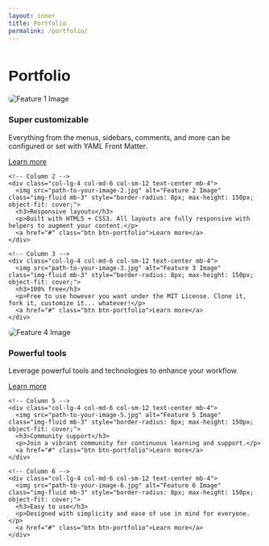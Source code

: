 ```yaml
---
layout: inner
title: Portfolio
permalink: /portfolio/
---
```


<div class="container" style="margin-top: 50px;">

  <!-- Title Section -->
  <div class="row justify-content-center">
    <div class="col-12 text-center">
      <div style="font-size:30px; font-family: 'Source Sans 3', sans-serif; font-weight: bold; margin-bottom: 20px;">
        Portfolio
      </div>
    </div>
  </div>
</div>

  <!-- Portfolio Items -->
  <div class="row justify-content-between">
    <!-- Column 1 -->
    <div class="col-lg-4 col-md-6 col-sm-12 text-center mb-4">
      <img src="path-to-your-image-1.jpg" alt="Feature 1 Image" class="img-fluid mb-3" style="border-radius: 8px; max-height: 150px; object-fit: cover;">
      <h3>Super customizable</h3>
      <p>Everything from the menus, sidebars, comments, and more can be configured or set with YAML Front Matter.</p>
      <a href="#" class="btn btn-portfolio">Learn more</a>
    </div>

    <!-- Column 2 -->
    <div class="col-lg-4 col-md-6 col-sm-12 text-center mb-4">
      <img src="path-to-your-image-2.jpg" alt="Feature 2 Image" class="img-fluid mb-3" style="border-radius: 8px; max-height: 150px; object-fit: cover;">
      <h3>Responsive layouts</h3>
      <p>Built with HTML5 + CSS3. All layouts are fully responsive with helpers to augment your content.</p>
      <a href="#" class="btn btn-portfolio">Learn more</a>
    </div>

    <!-- Column 3 -->
    <div class="col-lg-4 col-md-6 col-sm-12 text-center mb-4">
      <img src="path-to-your-image-3.jpg" alt="Feature 3 Image" class="img-fluid mb-3" style="border-radius: 8px; max-height: 150px; object-fit: cover;">
      <h3>100% free</h3>
      <p>Free to use however you want under the MIT License. Clone it, fork it, customize it... whatever!</p>
      <a href="#" class="btn btn-portfolio">Learn more</a>
    </div>
  </div>

  <div class="row justify-content-between">
    <!-- Column 4 -->
    <div class="col-lg-4 col-md-6 col-sm-12 text-center mb-4">
      <img src="path-to-your-image-4.jpg" alt="Feature 4 Image" class="img-fluid mb-3" style="border-radius: 8px; max-height: 150px; object-fit: cover;">
      <h3>Powerful tools</h3>
      <p>Leverage powerful tools and technologies to enhance your workflow.</p>
      <a href="#" class="btn btn-portfolio">Learn more</a>
    </div>

    <!-- Column 5 -->
    <div class="col-lg-4 col-md-6 col-sm-12 text-center mb-4">
      <img src="path-to-your-image-5.jpg" alt="Feature 5 Image" class="img-fluid mb-3" style="border-radius: 8px; max-height: 150px; object-fit: cover;">
      <h3>Community support</h3>
      <p>Join a vibrant community for continuous learning and support.</p>
      <a href="#" class="btn btn-portfolio">Learn more</a>
    </div>

    <!-- Column 6 -->
    <div class="col-lg-4 col-md-6 col-sm-12 text-center mb-4">
      <img src="path-to-your-image-6.jpg" alt="Feature 6 Image" class="img-fluid mb-3" style="border-radius: 8px; max-height: 150px; object-fit: cover;">
      <h3>Easy to use</h3>
      <p>Designed with simplicity and ease of use in mind for everyone.</p>
      <a href="#" class="btn btn-portfolio">Learn more</a>
    </div>
  </div>
</div>
